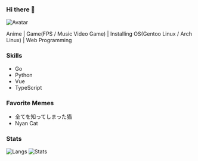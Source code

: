 ### Hi there 👋

<!--
**mopeneko/mopeneko** is a ✨ _special_ ✨ repository because its `README.md` (this file) appears on your GitHub profile.

Here are some ideas to get you started:

- 🔭 I’m currently working on ...
- 🌱 I’m currently learning ...
- 👯 I’m looking to collaborate on ...
- 🤔 I’m looking for help with ...
- 💬 Ask me about ...
- 📫 How to reach me: ...
- 😄 Pronouns: ...
- ⚡ Fun fact: ...
-->

![Avatar](https://github.com/mopeneko.png)

Anime | Game(FPS / Music Video Game) | Installing OS(Gentoo Linux / Arch Linux) | Web Programming

### Skills

- Go
- Python
- Vue
- TypeScript

### Favorite Memes

- 全てを知ってしまった猫
- Nyan Cat

### Stats

![Langs](https://github-readme-stats.vercel.app/api/top-langs?username=mopeneko&theme=tokyonight)
![Stats](https://github-readme-stats.vercel.app/api?username=mopeneko&theme=tokyonight&count_private=true)
